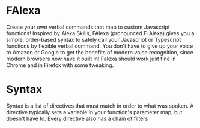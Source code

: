 # FAlexa
Create your own verbal commands that map to custom Javascript functions! Inspired by Alexa Skills, FAlexa (pronounced F-Alexa) gives you a simple, order-based syntax to safely call your Javascript or Typescript functions by flexible verbal command.  You don't have to give up your voice to Amazon or Google to get the benefits of modern voice recognition, since modern browsers now have it built in!  Falexa should work just fine in Chrome and in Firefox with some tweaking.

# Syntax

Syntax is a list of directives that must match in order to what was spoken.  A directive typically sets a variable in your function's parameter map, but doesn't have to.  Every directive also has a chain of filters